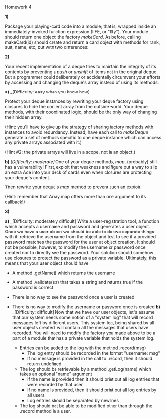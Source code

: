 Homework 4

**1)**

Package your playing-card code into a module; that is, wrapped inside an immediately-invoked function expression (IIFE, or "Iffy").  Your module should return one object: the factory _makeCard_.  As before, calling makeCard(id) should create and return a card object with methods for rank, suit, name, etc, but with two differences:




**2)** 

Your recent implementation of a deque tries to maintain the integrity of its contents by preventing a _push_ or _unshift_ of items not in the original deque.  But a programmer could deliberately or accidentally circumvent your efforts by accessing and changing the deque's array instead of using its methods.

**a)** _[Difficulty: easy when you know how]

Protect your deque instances by rewriting your deque factory using closures to hide the content array from the outside world.  Your deque methods, with their coordinated logic, should be the only way of changing their hidden array.

(Hint: you'll have to give up the strategy of sharing factory methods with instances to avoid redundancy.  Instead, have each call to _makeDeque_ generate a set of methods specific to one deque instance which can access any private arrays associated with it.)

(Hint #2: the private arrays will live in a scope, not in an object.)

**b)** _[Difficulty: moderate]_ One of your deque methods, _map_, (probably) still has a vulnerability!  First, exploit that weakness and figure out a way to slip an extra Ace into your deck of cards even when closures are protecting your deque's content.

Then rewrite your deque's _map_ method to prevent such an exploit.

(Hint: remember that Array.map offers more than one argument to its callback!)

**3)**

**a)** _[Difficulty: moderately difficult] Write a user-registration tool, a function which accepts a username and password and generates a user object.  Once we have a user object we should be able to do two separate things with it: retrieve the username from the object and test to see if a provided password matches the password for the user at object creation. It should not be possible, however, to modify the username or password once created nor to directly see the password. Your solution should somehow use closures to protect the password as a private variable. Ultimately, this means that your user object should have

  + A method .getName() which returns the username
  + A method .validate(str) that takes a string and returns true if the password is correct
  + There is no way to see the password once a user is created
  + There is no way to modify the username or password once is created
**b)** _[Difficulty: difficult] Now that we have our user objects, let's assume that our system needs some notion of a "system log" that will record messages left by different users. This system log, being shared by all user objects created, will contain all the messages that users have recorded. You will need to modify the factory you made above to be a part of a module that has a private variable that holds the system log.

     + Entries can be added to the log with the method .record(msg)
       + The log entry should be recorded in the format "username: msg"
       + If no message is provided in the call to .record, then it should return undefined
     + The log should be retrievable by a method .getLog(name) which takes an optional "name" argument
       + If the name is provided then it should print out all log entries that were recorded by that user
       + If no name is provided, then it should print out all log entries by all users
       + Log entries should be separated by newlines
     + The log should not be able to be modified other than through the .record method in a user.
